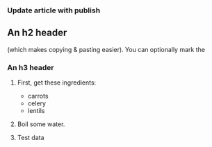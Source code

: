 ### Update article with publish

An h2 header
------------

(which makes copying & pasting easier). You can optionally mark the

### An h3 header ###
 1. First, get these ingredients:

      * carrots
      * celery
      * lentils

 2. Boil some water.
 3. Test data
[^1]: Footnote text goes here.
